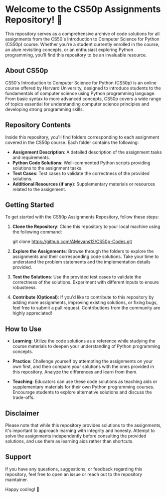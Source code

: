 # Welcome to the CS50p Assignments Repository! 🎉

This repository serves as a comprehensive archive of code solutions for all assignments from the CS50's Introduction to Computer Science for Python (CS50p) course. Whether you're a student currently enrolled in the course, an alum revisiting concepts, or an enthusiast exploring Python programming, you'll find this repository to be an invaluable resource.

## About CS50p

CS50's Introduction to Computer Science for Python (CS50p) is an online course offered by Harvard University, designed to introduce students to the fundamentals of computer science using Python programming language. From basic syntax to more advanced concepts, CS50p covers a wide range of topics essential for understanding computer science principles and developing strong programming skills.

## Repository Contents

Inside this repository, you'll find folders corresponding to each assignment covered in the CS50p course. Each folder contains the following:

- **Assignment Description**: A detailed description of the assignment tasks and requirements.
- **Python Code Solutions**: Well-commented Python scripts providing solutions to the assignment tasks.
- **Test Cases**: Test cases to validate the correctness of the provided solutions.
- **Additional Resources (if any)**: Supplementary materials or resources related to the assignment.

## Getting Started

To get started with the CS50p Assignments Repository, follow these steps:

1. **Clone the Repository**: Clone this repository to your local machine using the following command:

   
    git clone https://github.com/AMevans12/CS50p-Codes.git
    

2. **Explore the Assignments**: Browse through the folders to explore the assignments and their corresponding code solutions. Take your time to understand the problem statements and the implementation details provided.

3. **Test the Solutions**: Use the provided test cases to validate the correctness of the solutions. Experiment with different inputs to ensure robustness.

4. **Contribute (Optional)**: If you'd like to contribute to this repository by adding more assignments, improving existing solutions, or fixing bugs, feel free to submit a pull request. Contributions from the community are highly appreciated!

## How to Use

- **Learning**: Utilize the code solutions as a reference while studying the course materials to deepen your understanding of Python programming concepts.
  
- **Practice**: Challenge yourself by attempting the assignments on your own first, and then compare your solutions with the ones provided in this repository. Analyze the differences and learn from them.
  
- **Teaching**: Educators can use these code solutions as teaching aids or supplementary materials for their own Python programming courses. Encourage students to explore alternative solutions and discuss the trade-offs.

## Disclaimer

Please note that while this repository provides solutions to the assignments, it's important to approach learning with integrity and honesty. Attempt to solve the assignments independently before consulting the provided solutions, and use them as learning aids rather than shortcuts.

## Support

If you have any questions, suggestions, or feedback regarding this repository, feel free to open an issue or reach out to the repository maintainer.

Happy coding! 🚀
